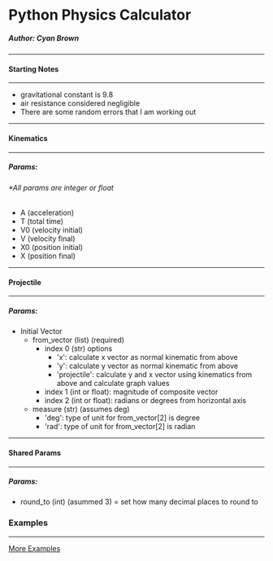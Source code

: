 # Python Physics Calculator
##### Author: Cyan Brown
***
#### Starting Notes
***
* gravitational constant is 9.8
* air resistance considered negligible
* There are some random errors that I am working out
***
#### Kinematics
***
##### Params:
###### *All params are integer or float
* A (acceleration)
* T (total time)
* V0 (velocity initial)
* V (velocity final)
* X0 (position initial)
* X (position final)
***
#### Projectile
***
##### Params:
* Initial Vector
    * from_vector (list) (required)
        * index 0 (str) options
            * 'x': calculate x vector as normal kinematic from above
            * 'y': calculate y vector as normal kinematic from above
            * 'projectile': calculate y and x vector using kinematics from above and calculate graph values
        * index 1 (int or float): magnitude of composite vector
        * index 2 (int or float): radians or degrees from horizontal axis
    * measure (str) (assumes deg)
        * 'deg': type of unit for from_vector[2] is degree
        * 'rad': type of unit for from_vector[2] is radian
        
***
#### Shared Params
***
##### Params:
* round_to (int) (asummed 3) = set how many decimal places to round to

### Examples
***
[More Examples](https://github.com/CyanBrown/PhysicsCalculator/blob/master/example.py)

